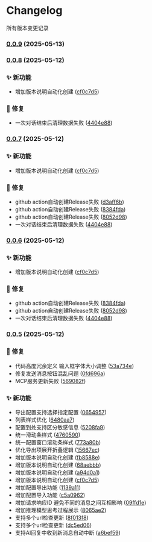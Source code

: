 # Changelog

所有版本变更记录

### [0.0.9](https://github.com/skydroplet/mindcomplete/compare/v0.0.8...v0.0.9) (2025-05-13)

### [0.0.8](https://github.com/skydroplet/mindcomplete/compare/v0.0.3...v0.0.8) (2025-05-12)

### ✨ 新功能

* 增加版本说明自动化创建 ([cf0c7d5](https://github.com/skydroplet/mindcomplete/commit/cf0c7d52bc0a27fd13af59927c13261374fe9ee6))

### 🐛 修复

* 一次对话结束后清理数据失败 ([4404e88](https://github.com/skydroplet/mindcomplete/commit/4404e883a74253d5f95eef5f279b529a48df4a02))

### [0.0.7](https://github.com/skydroplet/mindcomplete/compare/v0.0.3...v0.0.7) (2025-05-12)


### ✨ 新功能

* 增加版本说明自动化创建 ([cf0c7d5](https://github.com/skydroplet/mindcomplete/commit/cf0c7d52bc0a27fd13af59927c13261374fe9ee6))


### 🐛 修复

* github action自动创建Release失败 ([d3aff6b](https://github.com/skydroplet/mindcomplete/commit/d3aff6bf4ee46199ae2b895821667e0c5e0a95ec))
* github action自动创建Release失败 ([8384fda](https://github.com/skydroplet/mindcomplete/commit/8384fda4362cf83ca110c629d5d62d21ef4474cb))
* github action自动创建Release失败 ([8052d98](https://github.com/skydroplet/mindcomplete/commit/8052d98f8f6503aac205c7ded5f1624b018745fe))
* 一次对话结束后清理数据失败 ([4404e88](https://github.com/skydroplet/mindcomplete/commit/4404e883a74253d5f95eef5f279b529a48df4a02))

### [0.0.6](https://github.com/skydroplet/mindcomplete/compare/v0.0.3...v0.0.6) (2025-05-12)


### ✨ 新功能

* 增加版本说明自动化创建 ([cf0c7d5](https://github.com/skydroplet/mindcomplete/commit/cf0c7d52bc0a27fd13af59927c13261374fe9ee6))


### 🐛 修复

* github action自动创建Release失败 ([8384fda](https://github.com/skydroplet/mindcomplete/commit/8384fda4362cf83ca110c629d5d62d21ef4474cb))
* github action自动创建Release失败 ([8052d98](https://github.com/skydroplet/mindcomplete/commit/8052d98f8f6503aac205c7ded5f1624b018745fe))
* 一次对话结束后清理数据失败 ([4404e88](https://github.com/skydroplet/mindcomplete/commit/4404e883a74253d5f95eef5f279b529a48df4a02))

### [0.0.5](https://github.com/skydroplet/mindcomplete/compare/v0.0.1...v0.0.5) (2025-05-12)

### 🐛 修复

* 代码高度冗余定义 输入框字体大小调整 ([53a734e](https://github.com/skydroplet/mindcomplete/commit/53a734e772191425e31560de1f55ec6786ef29c6))
* 修复发送消息按钮混乱问题 ([0fd696a](https://github.com/skydroplet/mindcomplete/commit/0fd696a0a41909bc26937473e1827b774a14700d))
* MCP服务更新失败 ([569082f](https://github.com/skydroplet/mindcomplete/commit/569082f88c9222f831558d82d7ccb83790717ace))

### ✨ 新功能

* 导出配置支持选择指定配置 ([0654957](https://github.com/skydroplet/mindcomplete/commit/0654957956a6d2e74569a02a983b317fdf3ef0f3))
* 列表样式优化 ([6480aa7](https://github.com/skydroplet/mindcomplete/commit/6480aa7a67d01e3ba5bf6a2017a104699959f1d3))
* 配置到处支持区分敏感信息 ([5208fa9](https://github.com/skydroplet/mindcomplete/commit/5208fa90a910f14e8916741f4973cba7b6922ee1))
* 统一滑动条样式 ([4760590](https://github.com/skydroplet/mindcomplete/commit/4760590d02e3b295b0fb779ff3d77767e46ada2e))
* 统一配置窗口滚动条样式 ([773a80b](https://github.com/skydroplet/mindcomplete/commit/773a80b53b9d3bdfbd4ded541f38311d648b2e03))
* 优化导出项展开折叠逻辑 ([15667ec](https://github.com/skydroplet/mindcomplete/commit/15667ec5dcc5e967937ec89491c4049eeaf3d461))
* 增加版本说明自动化创建 ([fb8588e](https://github.com/skydroplet/mindcomplete/commit/fb8588ecfc1475322e1bc73332da39b33134b693))
* 增加版本说明自动化创建 ([68aebbb](https://github.com/skydroplet/mindcomplete/commit/68aebbb5b21c27df5dc0024393ccf3b45a69e5fe))
* 增加版本说明自动化创建 ([a94d0a1](https://github.com/skydroplet/mindcomplete/commit/a94d0a1acd840f23bff9012dd65a601e94eed4e6))
* 增加版本说明自动化创建 ([cf0c7d5](https://github.com/skydroplet/mindcomplete/commit/cf0c7d52bc0a27fd13af59927c13261374fe9ee6))
* 增加配置导出功能 ([1139a11](https://github.com/skydroplet/mindcomplete/commit/1139a11e51fe28ed0e9a275cd6b9e87c8784835b))
* 增加配置导入功能 ([c5a0962](https://github.com/skydroplet/mindcomplete/commit/c5a0962ea9b9561cc24076db1e38b80a92f45c84))
* 增加请求响应ID 避免不同的消息之间互相影响 ([09ffd1e](https://github.com/skydroplet/mindcomplete/commit/09ffd1e13a511fa6ccff7bf6b98aef0292b3f938))
* 增加推理模型思考过程展示 ([8065ae2](https://github.com/skydroplet/mindcomplete/commit/8065ae22382f9aa434693447449c4d53f8f774a5))
* 支持多个url检查更新 ([8f013f8](https://github.com/skydroplet/mindcomplete/commit/8f013f8da085128c934102a474155e751a9e1abb))
* 支持多个url检查更新 ([dc5ed06](https://github.com/skydroplet/mindcomplete/commit/dc5ed0677a6719475ebce66c3f9bb357c0840194))
* 支持AI回复中收到新消息自动中断 ([a6bef59](https://github.com/skydroplet/mindcomplete/commit/a6bef5991c642e2ea9807298da4440d04c65e276))
